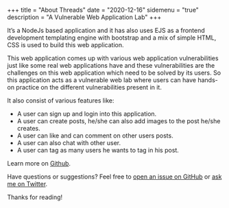 +++
title = "About Threads"
date = "2020-12-16"
sidemenu = "true"
description = "A Vulnerable Web Application Lab"
+++

It’s a NodeJs based application and it has also uses EJS as a frontend development templating engine with bootstrap and a mix of simple HTML, CSS is used to build this web application.

This web application comes up with various web application vulnerabilities just like some real web applications have and these vulnerabilities are the challenges on this web application which  need to be solved by its users. So this application acts as a vulnerable web lab where users can have hands-on practice on the different vulnerabilities present in it.  

It also consist of  various features like:

* A user can sign up and login into this application.
* A user can create posts, he/she can also add images to the post he/she creates.
* A user can like and can comment on other users posts.
* A user can also chat with other user.
* A user can tag as many users he wants to tag in his post.

Learn more on [Github](https://github.com/enciphers/Threads).

Have questions or suggestions? Feel free to [open an issue on GitHub](https://github.com/enciphers/Threads) or [ask me on Twitter](https://twitter.com/enciphers_).

Thanks for reading!
